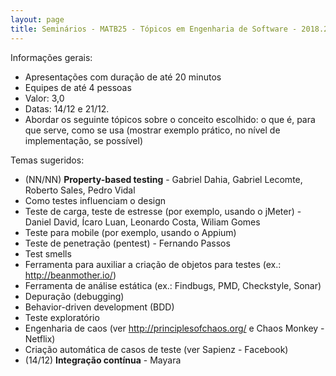 ```yaml
---
layout: page
title: Seminários - MATB25 - Tópicos em Engenharia de Software - 2018.2
---
```


Informações gerais:

- Apresentações com duração de até 20 minutos
- Equipes de até 4 pessoas
- Valor: 3,0
- Datas: 14/12 e 21/12.
- Abordar os seguinte tópicos sobre o conceito escolhido: o que é, para que serve, como se usa (mostrar exemplo prático, no nível de implementação, se possível)

Temas sugeridos:

- (NN/NN) **Property-based testing** - Gabriel Dahia, Gabriel Lecomte, Roberto Sales, Pedro Vidal
- Como testes influenciam o design
- Teste de carga, teste de estresse (por exemplo, usando o jMeter) - Daniel David, Ícaro Luan, Leonardo Costa, Wiliam Gomes
- Teste para mobile (por exemplo, usando o Appium)
- Teste de penetração (pentest) - Fernando Passos
- Test smells
- Ferramenta para auxiliar a criação de objetos para testes (ex.: <http://beanmother.io/>)
- Ferramenta de análise estática (ex.: Findbugs, PMD, Checkstyle, Sonar)
- Depuração (debugging)
- Behavior-driven development (BDD)
- Teste exploratório
- Engenharia de caos (ver <http://principlesofchaos.org/> e Chaos Monkey - Netflix)
- Criação automática de casos de teste (ver Sapienz - Facebook)
- (14/12) **Integração contínua** - Mayara
